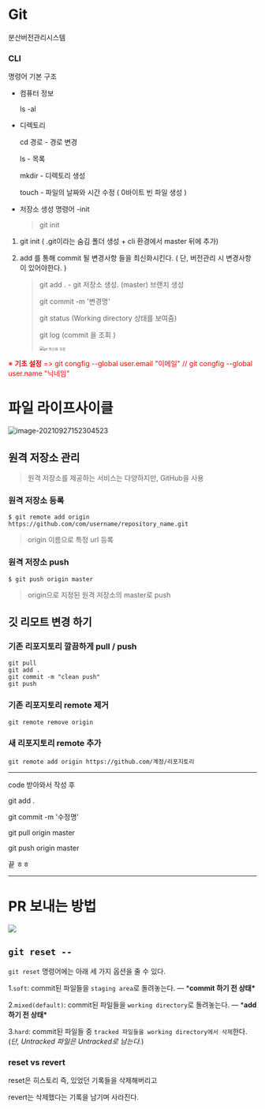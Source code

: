 # Git

분산버전관리시스템 

### CLI

명령어 기본 구조 

- 컴퓨터 정보 

    ls  -al 

- 디렉토리

  cd 경로 - 경로 변경 

  ls - 목록

  mkdir - 디렉토리 생성

  touch - 파일의 날짜와 시간 수정 ( 0바이트 빈 파일 생성 )

- 저장소 생성 명령어 -init

  > git init  

1. git init ( .git이라는 숨김 폴더 생성  + cli 환경에서 master 뒤에 추가)

2. add 를 통해 commit 될 변경사항 들을 최신화시킨다. ( 단, 버전관리 시 변경사항이 있어야한다. )

   > git add .  - git 저장소 생성. (master) 브랜치 생성
   >
   > git commit -m '변경명' 
   >
   > git status  (Working directory 상태를 보여줌)
   >
   > git log  (commit 을 조회 )
   >
   > 
   >
   > <img src="C:\Users\nojon\Desktop\0927_노력의결과\git 최신화 과정.PNG" alt="git 최신화 과정" style="zoom:50%;" >
   >
   > 
   >
   > 

<span style="color:red">※ **기초 설정** => git congfig --global user.email "이메일" // git congfig --global user.name "닉네임" </span>







# 파일 라이프사이클

![image-20210927152304523](C:\Users\nojon\AppData\Roaming\Typora\typora-user-images\image-20210927152304523.png)



## 원격 저장소 관리 

> 원격 저장소를 제공하는 서비스는 다양하지만, GitHub을 사용



### 원격 저장소 등록

```
$ git remote add origin https://github.com/com/username/repository_name.git
```

> origin 이름으로 특정 url 등록



### 원격 저장소 push 

``` git push origin master
$ git push origin master
```

>  origin으로 지정된 원격 저장소의  master로 push



## 깃 리모트 변경 하기



### 기존 리포지토리 깔끔하게 pull / push

```
git pull
git add .
git commit -m "clean push"
git push
```

### 기존 리포지토리 remote 제거

```
git remote remove origin
```

### 새 리포지토리 remote 추가

```https://gist.github.com/480/4681b67d2a906db8c6c1321cc678f05f
git remote add origin https://github.com/계정/리포지토리
```

---

code 받아와서 작성 후

git add .

git commit -m '수정명'

git pull origin master

git push origin master

끝 ㅎㅎ 

---

# PR 보내는 방법



![](C:\Users\nojon\Desktop\TIL\0928\강사님자료\pr보내는방법.PNG)





## `git reset --`

`git reset` 명령어에는 아래 세 가지 옵션을 줄 수 있다.

1.`soft`: commit된 파일들을 `staging area`로 돌려놓는다. — ***commit 하기 전 상태\***

2.`mixed(default)`: commit된 파일들을 `working directory`로 돌려놓는다. — ***add 하기 전 상태\***

3.`hard`: commit된 파일들 중 `tracked 파일들을 working directory에서 삭제`한다. (*단, Untracked 파일은 Untracked로 남는다.*)



### reset vs revert

reset은 히스토리 즉, 있었던 기록들을 삭제해버리고

revert는 삭제했다는 기록을 남기며 사라진다. 
